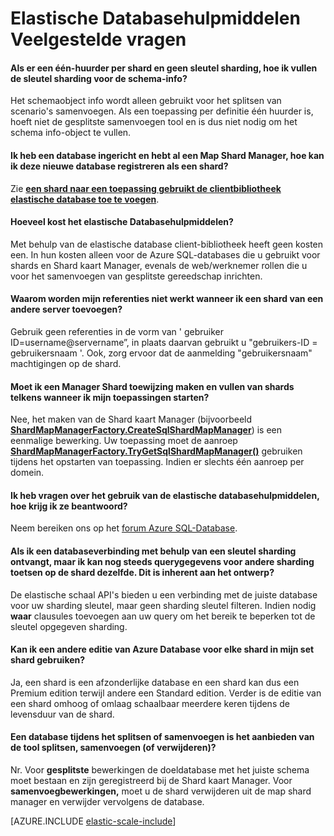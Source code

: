 <properties 
    pageTitle="Azure SQL elastische schaal Veelgestelde vragen | Microsoft Azure" 
    description="Veelgestelde vragen over Azure SQL Database elastische schaal." 
    services="sql-database" 
    documentationCenter="" 
    manager="jhubbard" 
    authors="ddove" 
    editor=""/>

<tags 
    ms.service="sql-database" 
    ms.workload="sql-database" 
    ms.tgt_pltfrm="na" 
    ms.devlang="na" 
    ms.topic="article" 
    ms.date="05/03/2016" 
    ms.author="ddove"/>

# <a name="elastic-database-tools-faq"></a>Elastische Databasehulpmiddelen Veelgestelde vragen 

#### <a name="if-i-have-a-single-tenant-per-shard-and-no-sharding-key-how-do-i-populate-the-sharding-key-for-the-schema-info"></a>Als er een één-huurder per shard en geen sleutel sharding, hoe ik vullen de sleutel sharding voor de schema-info?

Het schemaobject info wordt alleen gebruikt voor het splitsen van scenario's samenvoegen. Als een toepassing per definitie één huurder is, hoeft niet de gesplitste samenvoegen tool en is dus niet nodig om het schema info-object te vullen.

#### <a name="ive-provisioned-a-database-and-i-already-have-a-shard-map-manager-how-do-i-register-this-new-database-as-a-shard"></a>Ik heb een database ingericht en hebt al een Map Shard Manager, hoe kan ik deze nieuwe database registreren als een shard?

Zie **[een shard naar een toepassing gebruikt de clientbibliotheek elastische database toe te voegen](sql-database-elastic-scale-add-a-shard.md)**. 

#### <a name="how-much-do-elastic-database-tools-cost"></a>Hoeveel kost het elastische Databasehulpmiddelen?

Met behulp van de elastische database client-bibliotheek heeft geen kosten een. In hun kosten alleen voor de Azure SQL-databases die u gebruikt voor shards en Shard kaart Manager, evenals de web/werknemer rollen die u voor het samenvoegen van gesplitste gereedschap inrichten.

#### <a name="why-are-my-credentials-not-working-when-i-add-a-shard-from-a-different-server"></a>Waarom worden mijn referenties niet werkt wanneer ik een shard van een andere server toevoegen?
Gebruik geen referenties in de vorm van ' gebruiker ID=username@servername”, in plaats daarvan gebruikt u "gebruikers-ID = gebruikersnaam '.  Ook, zorg ervoor dat de aanmelding "gebruikersnaam" machtigingen op de shard.

#### <a name="do-i-need-to-create-a-shard-map-manager-and-populate-shards-every-time-i-start-my-applications"></a>Moet ik een Manager Shard toewijzing maken en vullen van shards telkens wanneer ik mijn toepassingen starten?

Nee, het maken van de Shard kaart Manager (bijvoorbeeld **[ShardMapManagerFactory.CreateSqlShardMapManager](http://msdn.microsoft.com/library/azure/microsoft.azure.sqldatabase.elasticscale.shardmanagement.shardmapmanagerfactory.createsqlshardmapmanager.aspx)**) is een eenmalige bewerking.  Uw toepassing moet de aanroep **[ShardMapManagerFactory.TryGetSqlShardMapManager()](http://msdn.microsoft.com/library/azure/microsoft.azure.sqldatabase.elasticscale.shardmanagement.shardmapmanagerfactory.trygetsqlshardmapmanager.aspx)** gebruiken tijdens het opstarten van toepassing.  Indien er slechts één aanroep per domein.

#### <a name="i-have-questions-about-using-elastic-database-tools-how-do-i-get-them-answered"></a>Ik heb vragen over het gebruik van de elastische databasehulpmiddelen, hoe krijg ik ze beantwoord? 

Neem bereiken ons op het [forum Azure SQL-Database](https://social.msdn.microsoft.com/forums/azure/home?forum=ssdsgetstarted).

#### <a name="when-i-get-a-database-connection-using-a-sharding-key-i-can-still-query-data-for-other-sharding-keys-on-the-same-shard--is-this-by-design"></a>Als ik een databaseverbinding met behulp van een sleutel sharding ontvangt, maar ik kan nog steeds querygegevens voor andere sharding toetsen op de shard dezelfde.  Dit is inherent aan het ontwerp?

De elastische schaal API's bieden u een verbinding met de juiste database voor uw sharding sleutel, maar geen sharding sleutel filteren.  Indien nodig **waar** clausules toevoegen aan uw query om het bereik te beperken tot de sleutel opgegeven sharding.

#### <a name="can-i-use-a-different-azure-database-edition-for-each-shard-in-my-shard-set"></a>Kan ik een andere editie van Azure Database voor elke shard in mijn set shard gebruiken?

Ja, een shard is een afzonderlijke database en een shard kan dus een Premium edition terwijl andere een Standard edition. Verder is de editie van een shard omhoog of omlaag schaalbaar meerdere keren tijdens de levensduur van de shard.

#### <a name="does-the-split-merge-tool-provision-or-delete-a-database-during-a-split-or-merge-operation"></a>Een database tijdens het splitsen of samenvoegen is het aanbieden van de tool splitsen, samenvoegen (of verwijderen)? 

Nr. Voor **gesplitste** bewerkingen de doeldatabase met het juiste schema moet bestaan en zijn geregistreerd bij de Shard kaart Manager.  Voor **samenvoegbewerkingen,** moet u de shard verwijderen uit de map shard manager en verwijder vervolgens de database.

[AZURE.INCLUDE [elastic-scale-include](../../includes/elastic-scale-include.md)]
 